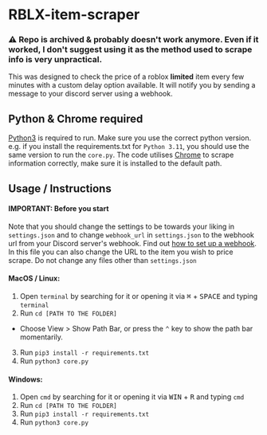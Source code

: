
# RBLX-item-scraper
### ⚠️ Repo is archived & probably doesn't work anymore. Even if it worked, I don't suggest using it as the method used to scrape info is very unpractical.

This was designed to check the price of a roblox **limited** item every few minutes with a custom delay option available. It will notify you by sending a message to your discord server using a webhook.

## Python & Chrome required

[Python3](https://www.python.org/downloads/) is required to run. Make sure you use the correct python version. e.g. if you install the requirements.txt for `Python 3.11`, you should use the same version to run the `core.py`. The code utilises [Chrome](https://www.google.com/chrome/) to scrape information correctly, make sure it is installed to the default path.
    
## Usage / Instructions

#### IMPORTANT: Before you start

Note that you should change the settings to be towards your liking in `settings.json` and to change `webhook_url` in `settings.json` to the webhook url from your Discord server's webhook. Find out [how to set up a webhook](https://support.discord.com/hc/en-us/articles/228383668-Intro-to-Webhooks). In this file you can also change the URL to the item you wish to price scrape. Do not change any files other than `settings.json`

#### MacOS / Linux:
1. Open `terminal` by searching for it or opening it via <kbd>⌘</kbd> + <kbd>SPACE</kbd> and typing `terminal`
2. Run `cd [PATH TO THE FOLDER]`
* Choose View > Show Path Bar, or press the <kbd>⌃</kbd> key to show the path bar momentarily.
3. Run `pip3 install -r requirements.txt`
4. Run `python3 core.py`

#### Windows:
1. Open `cmd` by searching for it or opening it via <kbd>WIN</kbd> + <kbd>R</kbd> and typing `cmd`
2. Run `cd [PATH TO THE FOLDER]`
3. Run `pip3 install -r requirements.txt`
4. Run `python3 core.py`
